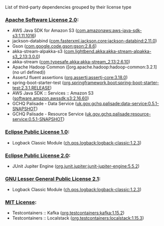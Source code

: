 List of third-party dependencies grouped by their license type

### [Apache Software License 2.0](./licenses/apache_software_license_2.0.txt):
* AWS Java SDK for Amazon S3 ([com.amazonaws:aws-java-sdk-s3:1.11.1016](https://aws.amazon.com/sdkforjava))
* jackson-databind ([com.fasterxml.jackson.core:jackson-databind:2.11.0](http://github.com/FasterXML/jackson))
* Gson ([com.google.code.gson:gson:2.8.6](https://github.com/google/gson/gson))
* akka-stream-alpakka-s3 ([com.lightbend.akka:akka-stream-alpakka-s3_2.13:3.0.0](https://doc.akka.io/docs/alpakka/current))
* akka-stream ([com.typesafe.akka:akka-stream_2.13:2.6.10](https://akka.io/))
* Apache Hadoop Common ([org.apache.hadoop:hadoop-common:3.2.1](no url defined))
* AssertJ fluent assertions ([org.assertj:assertj-core:3.18.0](https://assertj.github.io/doc/assertj-core/))
* spring-boot-starter-test ([org.springframework.boot:spring-boot-starter-test:2.3.1.RELEASE](https://spring.io/projects/spring-boot))
* AWS Java SDK :: Services :: Amazon S3 ([software.amazon.awssdk:s3:2.16.60](https://aws.amazon.com/sdkforjava))
* GCHQ Palisade - Data Service ([uk.gov.gchq.palisade:data-service:0.5.1-SNAPSHOT](https://github.com/gchq/Palisade-services/tree/develop/data-service))
* GCHQ Palisade - Resource Service ([uk.gov.gchq.palisade:resource-service:0.5.1-SNAPSHOT](https://github.com/gchq/Palisade-services/tree/develop/resource-service))

### [Eclipse Public License 1.0](./licenses/eclipse_public_license_1.0.html):
* Logback Classic Module ([ch.qos.logback:logback-classic:1.2.3](http://logback.qos.ch/logback-classic))

### [Eclipse Public License 2.0](./licenses/eclipse_public_license_2.0.html):
* JUnit Jupiter Engine ([org.junit.jupiter:junit-jupiter-engine:5.5.2](https://junit.org/junit5/))

### [GNU Lesser General Public License 2.1](./licenses/gnu_lgpl_2.1.html):
* Logback Classic Module ([ch.qos.logback:logback-classic:1.2.3](http://logback.qos.ch/logback-classic))

### [MIT License](./licenses/mit_license.html):
* Testcontainers :: Kafka ([org.testcontainers:kafka:1.15.2](https://testcontainers.org))
* Testcontainers :: Localstack ([org.testcontainers:localstack:1.15.3](https://testcontainers.org))
